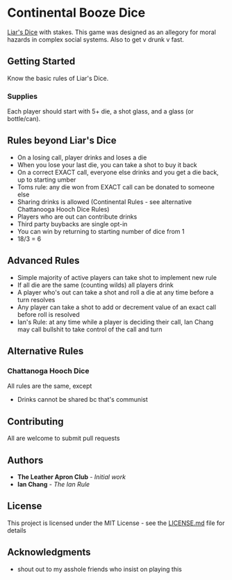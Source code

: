 # Continental Booze Dice

[Liar's Dice](https://en.wikipedia.org/wiki/Liar%27s_dice) with stakes. This game was designed as an allegory for moral hazards in complex social systems. Also to get v drunk v fast.

## Getting Started

Know the basic rules of Liar's Dice.

### Supplies

Each player should start with 5+ die, a shot glass, and a glass (or bottle/can).

## Rules beyond Liar's Dice

* On a losing call, player drinks and loses a die
* When you lose your last die, you can take a shot to buy it back
* On a correct EXACT call, everyone else drinks and you get a die back, up to starting umber
* Toms rule: any die won from EXACT call can be donated to someone else
* Sharing drinks is allowed (Continental Rules - see alternative Chattanooga Hooch Dice Rules)
* Players who are out can contribute drinks
* Third party buybacks are single opt-in
* You can win by returning to starting number of dice from 1
* 18/3 = 6

## Advanced Rules

* Simple majority of active players can take shot to implement new rule
* If all die are the same (counting wilds) all players drink
* A player who's out can take a shot and roll a die at any time before a turn resolves
* Any player can take a shot to add or decrement value of an exact call before roll is resolved
* Ian's Rule: at any time while a player is deciding their call, Ian Chang may call bullshit to take control of the call and turn

## Alternative Rules

### Chattanoga Hooch Dice

All rules are the same, except

* Drinks cannot be shared bc that's communist

## Contributing

All are welcome to submit pull requests

## Authors

* **The Leather Apron Club** - *Initial work*
* **Ian Chang** - *The Ian Rule*

## License

This project is licensed under the MIT License - see the [LICENSE.md](LICENSE.md) file for details

## Acknowledgments

* shout out to my asshole friends who insist on playing this

